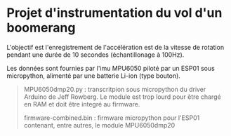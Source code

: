 # Projet d'instrumentation du vol d'un boomerang

L'objectif est l'enregistrement de l'accélération est de la vitesse de rotation pendant 
une durée de 10 secondes (échantillonage à 100Hz).

Les données sont fournies par l'imu MPU6050 piloté par un ESP01 sous micropython, alimenté 
par une batterie Li-ion (type bouton).

> MPU6050dmp20.py : transcritpion sous micropython du driver Arduino de Jeff Rowberg. Le module est trop lourd pour être chargé en RAM et doit être integré au firmware.
> 
> firmware-combined.bin : firmware micropython pour l'ESP01 contenant, entre autres, le module MPU6050dmp20
